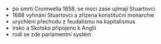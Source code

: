 - po smrti Cromwella 1658, se moci zase ujímají Stuartovci
- 1688 vyhnáni Stuartovci a zřízena konstituční monarchie
- urychlení přechodu z feudalismu na kapitalismus
- Irsko a Skotsko připojeno k Anglii
- rodí se zde parlamentní systém
